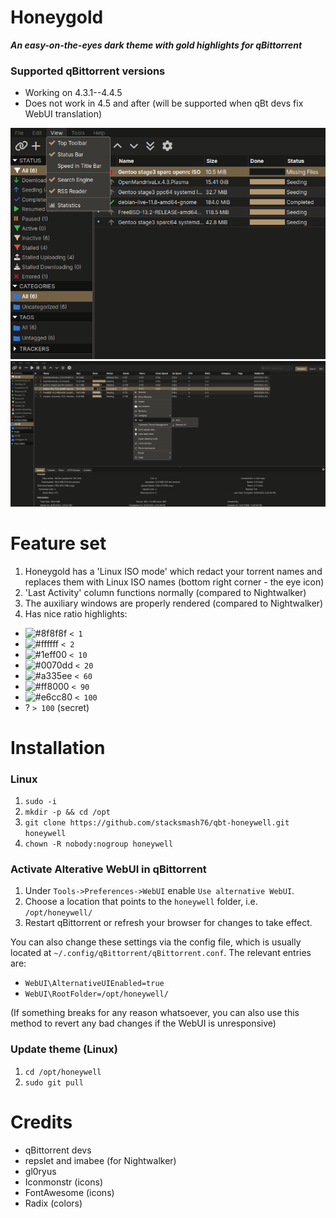 # Honeygold
**_An easy-on-the-eyes dark theme with gold highlights for qBittorrent_**

### Supported qBittorrent versions
- Working on 4.3.1--4.4.5
- Does not work in 4.5 and after (will be supported when qBt devs fix WebUI translation)

![Small preview](/screens/1.png)
![Larger preview](/screens/2.png)

# Feature set
1. Honeygold has a 'Linux ISO mode' which redact your torrent names and replaces them with Linux ISO names (bottom right corner - the eye icon)
2. 'Last Activity' column functions normally (compared to Nightwalker)
3. The auxiliary windows are properly rendered (compared to Nightwalker)
4. Has nice ratio highlights:
- ![#8f8f8f](https://placehold.co/15x15/8f8f8f/8f8f8f.png) `< 1`
- ![#ffffff](https://placehold.co/15x15/ffffff/ffffff.png) `< 2`
- ![#1eff00](https://placehold.co/15x15/1eff00/1eff00.png) `< 10`
- ![#0070dd](https://placehold.co/15x15/0070dd/0070dd.png) `< 20`
- ![#a335ee](https://placehold.co/15x15/a335ee/a335ee.png) `< 60`
- ![#ff8000](https://placehold.co/15x15/ff8000/ff8000.png) `< 90`
- ![#e6cc80](https://placehold.co/15x15/e6cc80/e6cc80.png) `< 100`
- ? `> 100` (secret)


# Installation

### Linux
1. `sudo -i`
2. `mkdir -p && cd /opt`
3. `git clone https://github.com/stacksmash76/qbt-honeywell.git honeywell`
4. `chown -R nobody:nogroup honeywell`


### Activate Alterative WebUI in qBittorrent
1. Under `Tools->Preferences->WebUI` enable `Use alternative WebUI`.
2. Choose a location that points to the `honeywell` folder, i.e. `/opt/honeywell/`
3. Restart qBittorrent or refresh your browser for changes to take effect.


You can also change these settings via the config file, which is usually located at `~/.config/qBittorrent/qBittorrent.conf`. The relevant entries are:

- `WebUI\AlternativeUIEnabled=true`
- `WebUI\RootFolder=/opt/honeywell/`

(If something breaks for any reason whatsoever, you can also use this method to revert any bad changes if the WebUI is unresponsive)


### Update theme (Linux)
1. `cd /opt/honeywell`
2. `sudo git pull`


# Credits
- qBittorrent devs
- repslet and imabee (for Nightwalker)
- gl0ryus
- Iconmonstr (icons)
- FontAwesome (icons)
- Radix (colors)
